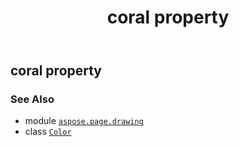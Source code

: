 ﻿---
title: coral property
second_title: Aspose.Page for Python via .NET API References
description: 
type: docs
weight: 290
url: /python-net/aspose.page.drawing/color/coral/
is_root: false
---

## coral property


### See Also
* module [`aspose.page.drawing`](../../)
* class [`Color`](/page/python-net/aspose.page.drawing/color)
